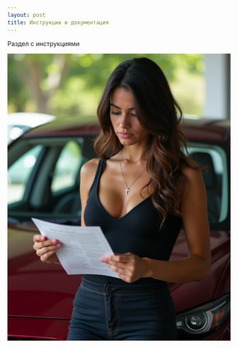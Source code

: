 ```yaml
---
layout: post
title: Инструкции и документация
---
```




Раздел с инструкциями




![](assets/images/2023-02-01-manuals/tim.04.10.2024.16.38.59.jpg)